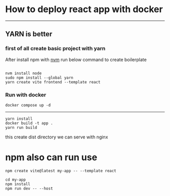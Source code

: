 # How to deploy react app with docker


---

## YARN is better

### first of all create basic project with yarn

After install npm with [nvm](https://github.com/nvm-sh/nvm) run below command to create boilerplate
```

nvm install node
sudo npm install --global yarn
yarn create vite frontend --template react
```

### Run with docker
```
docker compose up -d 
```








---
```
yarn install 
docker build -t app .
yarn run build
```

this create dist directory we can serve with nginx



# npm also can run use 
```
npm create vite@latest my-app -- --template react

cd my-app
npm install 
npm run dev -- --host
```

